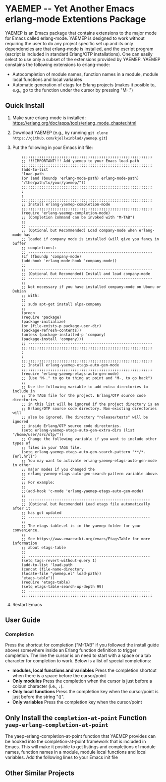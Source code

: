 
YAEMEP -- Yet Another Emacs erlang-mode Extentions Package
==========================================================

YAEMEP is an Emacs package that contains extensions to the major mode
for Emacs called erlang-mode. YAEMEP is designed to work without
requiring the user to do any project specific set up and its only
dependencies are that erlang-mode is installed, and the escript
program (escript is included in standard Erlang/OTP
installations). One can easily select to use only a subset of the
extensions provided by YAEMEP. YAEMEP constains the following
extensions to erlang-mode:

* Autocompletion of module names, function names in a module, module
  local functions and local variables
* Automatic generation of etags for Erlang projects (makes it posible
  to, e.g., go to the function under the cursor by pressing "M-.")

Quick Install
-------------

1. Make sure erlang-mode is installed:
   https://erlang.org/doc/apps/tools/erlang_mode_chapter.html
2. Download YAEMEP (e.g., by running `git clone https://github.com/kjellwinblad/yaemep.git`)
3. Put the following in your Emacs init file:

           ;;;;;;;;;;;;;;;;;;;;;;;;;;;;;;;;;;;;;;;;;;;;;;;;;;;;;;;;;;;
           ;; !!!IMPORTANT!!! Add yaemep to your Emacs load-path
           ;;;;;;;;;;;;;;;;;;;;;;;;;;;;;;;;;;;;;;;;;;;;;;;;;;;;;;;;;;;
           (add-to-list
           'load-path
           (or (and (boundp 'erlang-mode-path) erlang-mode-path)
           "/the/path/to/your/yaemep/"))
           ;;;;;;;;;;;;;;;;;;;;;;;;;;;;;;;;;;;;;;;;;;;;;;;;;;;;;;;;;;;
           ;
           ;
           ;;;;;;;;;;;;;;;;;;;;;;;;;;;;;;;;;;;;;;;;;;;;;;;;;;;;;;;;;;;
           ;; Install erlang-yaemep-completion-mode
           ;;;;;;;;;;;;;;;;;;;;;;;;;;;;;;;;;;;;;;;;;;;;;;;;;;;;;;;;;;;
           (require 'erlang-yaemep-completion-mode)
           ;; (Completion command can be invoked with "M-TAB")
           ;;
           ;; --------------------------------------------------------
           ;; (Optional but Recommended) Load company-mode when erlang- mode has
           ;; loaded if company mode is installed (will give you fancy in buffer
           ;; completions):
           ;; --------------------------------------------------------
           (if (fboundp 'company-mode)
           (add-hook 'erlang-mode-hook 'company-mode))
           ;;
           ;; --------------------------------------------------------
           ;; (Optional But Recomended) Install and load company-mode
           ;; --------------------------------------------------------
           ;;
           ;; Not necessary if you have installed company-mode on Ubunu or Debian
           ;; with:
           ;;
           ;; sudo apt-get install elpa-company
           ;;
           (progn
           (require 'package)
           (package-initialize)
           (or (file-exists-p package-user-dir)
           (package-refresh-contents))
           (unless (package-installed-p 'company)
           (package-install 'company)))
           ;; --------------------------------------------------------
           ;;;;;;;;;;;;;;;;;;;;;;;;;;;;;;;;;;;;;;;;;;;;;;;;;;;;;;;;;;;
           ;
           ;
           ;;;;;;;;;;;;;;;;;;;;;;;;;;;;;;;;;;;;;;;;;;;;;;;;;;;;;;;;;;;
           ;; Install erlang-yaemep-etags-auto-gen-mode
           ;;;;;;;;;;;;;;;;;;;;;;;;;;;;;;;;;;;;;;;;;;;;;;;;;;;;;;;;;;;
           (require 'erlang-yaemep-etags-auto-gen-mode)
           ;; (Use "M-." to go to thing at point and "M-, to go back")
           ;;
           ;; Use the following variable to add extra directories to include in
           ;; the TAGS file for the project. Erlang/OTP source code directories
           ;; in this list will be ignored if the project directory is an
           ;; Erlang/OTP source code directory. Non-existing directories will
           ;; also be ignored. The directory "release/tests" will be ignored
           ;; inside Erlang/OTP source code directories.
           (setq erlang-yaemep-etags-auto-gen-extra-dirs (list "/home/user/src/otp/"))
           ;; Change the following variable if you want to include other types of
           ;; files in your TAGS file.
           (setq erlang-yaemep-etags-auto-gen-search-pattern "**/*.{erl,hrl}")
           ;; You may want to activate erlang-yaemep-etags-auto-gen-mode in other
           ;; major modes if you changed the
           ;; erlang-yaemep-etags-auto-gen-search-pattern variable above.
           ;;
           ;; For example:
           ;;
           ;;(add-hook 'c-mode 'erlang-yaemep-etags-auto-gen-mode)
           ;;
           ;; -------------------------------------------------------
           ;; (Optional but Recomended) Load etags file automatically after it
           ;; has got updated
           ;; -------------------------------------------------------
           ;;
           ;; The etags-table.el is in the yaemep folder for your convenience.
           ;;
           ;; See https://www.emacswiki.org/emacs/EtagsTable for more information
           ;; about etags-table
           ;;
           ;; -------------------------------------------------------
           (setq tags-revert-without-query 1)
           (add-to-list 'load-path
           (concat (file-name-directory
           (locate-file "yaemep.el" load-path))
           "etags-table"))
           (require 'etags-table)
           (setq etags-table-search-up-depth 99)
           ;; -------------------------------------------------------
           ;;;;;;;;;;;;;;;;;;;;;;;;;;;;;;;;;;;;;;;;;;;;;;;;;;;;;;;;;;;
4. Restart Emacs

User Guide
----------

### Completion

Press the shortcut for completion ("M-TAB" if you followed the install
guide above) somewhere inside an Erlang function definition to trigger
completion. The line the cursor is on need to start with a space or a
tab character for completion to work. Below is a list of special
completions:

* **modules, local functions and variables** Press the completion
  shortcut when there is a space before the cursor/point
* **Only modules** Press the completion when the cursor is just before
  a coloun character (i.e., `:`).
* **Only local functions** Press the completion key when the
  cursor/point is just before the string "()".
* **Only variables** Press the completion key when the cursor/point


Only Install the `completion-at-point` Function `yaep-erlang-completion-at-point`
-----------------------------------------------------------------------------

The yaep-erlang-completion-at-point function that YAEMEP provides can
be hooked into the completion-at-point framework that is included in
Emacs. This will make it posible to get listings and completions of
module names, function names in a module, module local functions and
local variables. Add the following lines to your Emacs init file 




Other Similar Projects
----------------------
